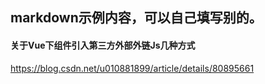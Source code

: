 ## markdown示例内容，可以自己填写别的。

#### 关于Vue下组件引入第三方外部外链Js几种方式

https://blog.csdn.net/u010881899/article/details/80895661